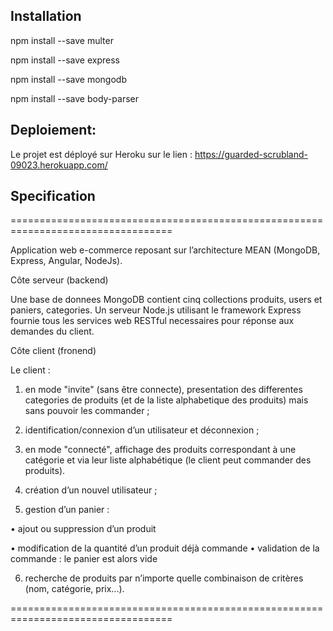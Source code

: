 ## Installation
npm install --save multer

npm install --save express

npm install --save mongodb

npm install --save body-parser

## Deploiement:
Le projet est déployé sur Heroku sur le lien : 
https://guarded-scrubland-09023.herokuapp.com/

## Specification

==================================================================================

Application web e-commerce reposant sur l’architecture MEAN (MongoDB, Express, Angular, NodeJs).



Côte serveur (backend)

Une base de donnees MongoDB contient cinq collections produits, users et paniers, categories. Un serveur Node.js utilisant le framework Express fournie tous les services web RESTful necessaires pour réponse aux demandes du client.

Côte client (fronend)


Le client :

1)	en mode "invite" (sans être connecte), presentation des differentes categories de produits (et de la liste alphabetique des produits) mais sans pouvoir les commander ;

2)	identification/connexion d’un utilisateur et déconnexion ;

3)	en mode "connecté", affichage des produits correspondant à une catégorie et via leur liste alphabétique (le client peut commander des produits).


4)	création d’un nouvel utilisateur ;

5)	gestion d’un panier :

•	ajout ou suppression d’un produit

•	modification de la quantité d’un produit déjà commande
•	validation de la commande : le panier est alors vide

6)	recherche de produits par n’importe quelle combinaison de critères (nom, catégorie, prix...).

==================================================================================
